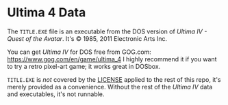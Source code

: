 # Ultima 4 Data

The `TITLE.EXE` file is an executable from the DOS version of *Ultima IV -
Quest of the Avatar*. It's © 1985, 2011 Electronic Arts Inc.

You can get *Ultima IV* for DOS free from GOG.com:
https://www.gog.com/en/game/ultima_4 I highly recommend it if you want to try
a retro pixel-art game; it works great in DOSbox.

`TITLE.EXE` is *not* covered by the [LICENSE](../LICENSE.md) applied to the
rest of this repo, it's merely provided as a convenience. Without the rest of
the *Ultima IV* data and executables, it's not runnable.
